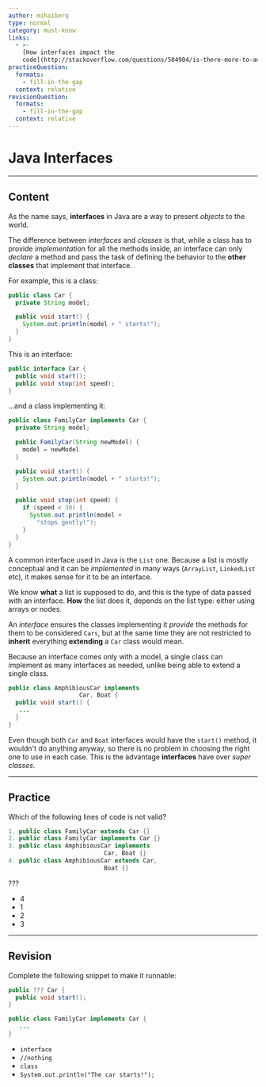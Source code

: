 ```yaml
---
author: mihaiberq
type: normal
category: must-know
links:
  - >-
    [How interfaces impact the
    code](http://stackoverflow.com/questions/504904/is-there-more-to-an-interface-than-having-the-correct-methods){website}
practiceQuestion:
  formats:
    - fill-in-the-gap
  context: relative
revisionQuestion:
  formats:
    - fill-in-the-gap
  context: relative
---
```


# Java Interfaces


---

## Content

As the name says, **interfaces** in Java are a way to present *objects* to the world.  

The difference between *interfaces* and *classes* is that, while a class has to provide *implementation* for all the methods inside, an interface can only *declare* a method and pass the task of defining the behavior to the **other classes** that implement that interface.

For example, this is a class:

```java
public class Car {
  private String model;

  public void start() {
    System.out.println(model + " starts!");
  }
}
```

This is an interface:

```java
public interface Car {
  public void start();
  public void stop(int speed);
}
```

...and a class implementing it:

```java
public class FamilyCar implements Car {
  private String model;

  public FamilyCar(String newModel) {
    model = newModel
  }

  public void start() {
    System.out.println(model + " starts!");
  }

  public void stop(int speed) {
    if (speed < 30) {
      System.out.println(model +  
        "stops gently!");
    }
  }  
}
```

A common interface used in Java is the `List` one. Because a list is mostly conceptual and it can be *implemented* in many ways (`ArrayList`, `LinkedList` etc), it makes sense for it to be an interface.

We know **what** a list is supposed to do, and this is the type of data passed with an interface. **How** the list does it, depends on the list type: either using arrays or nodes.

An *interface* ensures the classes implementing it *provide* the methods for them to be considered `Cars`, but at the same time they are not restricted to **inherit** everything **extending** a `Car` class would mean.

Because an interface comes only with a model, a single class can implement as many interfaces as needed, unlike being able to extend a single class.

```java
public class AmphibiousCar implements
                    Car, Boat {
  public void start() {
   ...
  }
}
```

Even though both `Car` and `Boat` interfaces would have the `start()` method, it wouldn't do anything anyway, so there is no problem in choosing the right one to use in each case. This is the advantage **interfaces** have over *super classes*.


---

## Practice

Which of the following lines of code is not valid?

```java
1. public class FamilyCar extends Car {}
2. public class FamilyCar implements Car {}
3. public class AmphibiousCar implements
                           Car, Boat {}
4. public class AmphibiousCar extends Car,
                           Boat {}
```

???

- 4
- 1
- 2
- 3


---

## Revision

Complete the following snippet to make it runnable:

```java
public ??? Car {
  public void start();
}

public class FamilyCar implements Car {
   ...
}
```

- `interface`
- `//nothing`
- `class`
- `System.out.println("The car starts!");`
